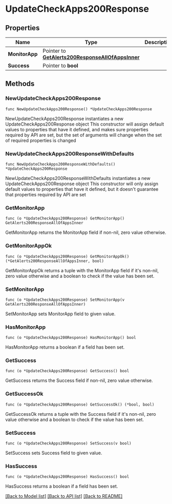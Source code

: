 # UpdateCheckApps200Response

## Properties

Name | Type | Description | Notes
------------ | ------------- | ------------- | -------------
**MonitorApp** | Pointer to [**GetAlerts200ResponseAllOfAppsInner**](GetAlerts200ResponseAllOfAppsInner.md) |  | [optional] 
**Success** | Pointer to **bool** |  | [optional] 

## Methods

### NewUpdateCheckApps200Response

`func NewUpdateCheckApps200Response() *UpdateCheckApps200Response`

NewUpdateCheckApps200Response instantiates a new UpdateCheckApps200Response object
This constructor will assign default values to properties that have it defined,
and makes sure properties required by API are set, but the set of arguments
will change when the set of required properties is changed

### NewUpdateCheckApps200ResponseWithDefaults

`func NewUpdateCheckApps200ResponseWithDefaults() *UpdateCheckApps200Response`

NewUpdateCheckApps200ResponseWithDefaults instantiates a new UpdateCheckApps200Response object
This constructor will only assign default values to properties that have it defined,
but it doesn't guarantee that properties required by API are set

### GetMonitorApp

`func (o *UpdateCheckApps200Response) GetMonitorApp() GetAlerts200ResponseAllOfAppsInner`

GetMonitorApp returns the MonitorApp field if non-nil, zero value otherwise.

### GetMonitorAppOk

`func (o *UpdateCheckApps200Response) GetMonitorAppOk() (*GetAlerts200ResponseAllOfAppsInner, bool)`

GetMonitorAppOk returns a tuple with the MonitorApp field if it's non-nil, zero value otherwise
and a boolean to check if the value has been set.

### SetMonitorApp

`func (o *UpdateCheckApps200Response) SetMonitorApp(v GetAlerts200ResponseAllOfAppsInner)`

SetMonitorApp sets MonitorApp field to given value.

### HasMonitorApp

`func (o *UpdateCheckApps200Response) HasMonitorApp() bool`

HasMonitorApp returns a boolean if a field has been set.

### GetSuccess

`func (o *UpdateCheckApps200Response) GetSuccess() bool`

GetSuccess returns the Success field if non-nil, zero value otherwise.

### GetSuccessOk

`func (o *UpdateCheckApps200Response) GetSuccessOk() (*bool, bool)`

GetSuccessOk returns a tuple with the Success field if it's non-nil, zero value otherwise
and a boolean to check if the value has been set.

### SetSuccess

`func (o *UpdateCheckApps200Response) SetSuccess(v bool)`

SetSuccess sets Success field to given value.

### HasSuccess

`func (o *UpdateCheckApps200Response) HasSuccess() bool`

HasSuccess returns a boolean if a field has been set.


[[Back to Model list]](../README.md#documentation-for-models) [[Back to API list]](../README.md#documentation-for-api-endpoints) [[Back to README]](../README.md)



